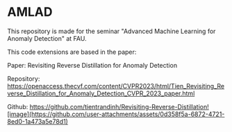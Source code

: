 # AMLAD

This repository is made for the seminar "Advanced Machine Learning for Anomaly Detection" at FAU.

This code extensions are based in the paper:

Paper:
Revisiting Reverse Distillation for Anomaly Detection

Repository:
https://openaccess.thecvf.com/content/CVPR2023/html/Tien_Revisiting_Reverse_Distillation_for_Anomaly_Detection_CVPR_2023_paper.html 

Github:
https://github.com/tientrandinh/Revisiting-Reverse-Distillation![image](https://github.com/user-attachments/assets/0d358f5a-6872-4721-8ed0-1a473a5e78d1)
